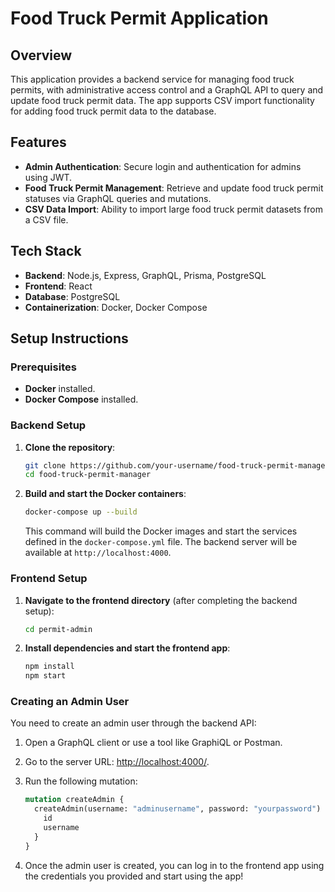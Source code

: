 # Food Truck Permit Application

## Overview

This application provides a backend service for managing food truck permits, with administrative access control and a GraphQL API to query and update food truck permit data. The app supports CSV import functionality for adding food truck permit data to the database.

## Features

- **Admin Authentication**: Secure login and authentication for admins using JWT.
- **Food Truck Permit Management**: Retrieve and update food truck permit statuses via GraphQL queries and mutations.
- **CSV Data Import**: Ability to import large food truck permit datasets from a CSV file.

## Tech Stack

- **Backend**: Node.js, Express, GraphQL, Prisma, PostgreSQL
- **Frontend**: React
- **Database**: PostgreSQL
- **Containerization**: Docker, Docker Compose

## Setup Instructions

### Prerequisites

- **Docker** installed.
- **Docker Compose** installed.

### Backend Setup

1. **Clone the repository**:

   ```bash
   git clone https://github.com/your-username/food-truck-permit-manager.git
   cd food-truck-permit-manager
   ```

2. **Build and start the Docker containers**:

   ```bash
   docker-compose up --build
   ```

   This command will build the Docker images and start the services defined in the `docker-compose.yml` file. The backend server will be available at `http://localhost:4000`.

### Frontend Setup

1. **Navigate to the frontend directory** (after completing the backend setup):

   ```bash
   cd permit-admin
   ```

2. **Install dependencies and start the frontend app**:

   ```bash
   npm install
   npm start
   ```

### Creating an Admin User

You need to create an admin user through the backend API:

1. Open a GraphQL client or use a tool like GraphiQL or Postman.

2. Go to the server URL: [http://localhost:4000/](http://localhost:4000/).

3. Run the following mutation:

   ```graphql
   mutation createAdmin {
     createAdmin(username: "adminusername", password: "yourpassword") {
       id
       username
     }
   }
   ```

4. Once the admin user is created, you can log in to the frontend app using the credentials you provided and start using the app!
